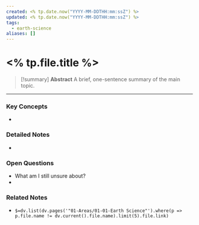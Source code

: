 ```yaml
---
created: <% tp.date.now("YYYY-MM-DDTHH:mm:ssZ") %>
updated: <% tp.date.now("YYYY-MM-DDTHH:mm:ssZ") %>
tags:
  - earth-science
aliases: []
---
```


# <% tp.file.title %>

> [!summary] **Abstract**
> A brief, one-sentence summary of the main topic.

---

### Key Concepts
- 

### Detailed Notes
- 

### Open Questions
- What am I still unsure about?
- 

### Related Notes
- `$=dv.list(dv.pages('"01-Areas/01-01-Earth Science"').where(p => p.file.name != dv.current().file.name).limit(5).file.link)`